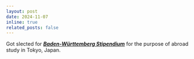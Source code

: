 ```yaml
---
layout: post
date: 2024-11-07
inline: true
related_posts: false
---
```


Got slected for [**_Baden-Württemberg Stipendium_**](https://www.bw-stipendium.de/en/) for the purpose of abroad study in Tokyo, Japan.
